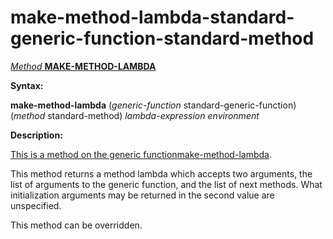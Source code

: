 make-method-lambda-standard-generic-function-standard-method
============================================================

[*Method* **MAKE-METHOD-LAMBDA**]()

**Syntax:**

**make-method-lambda** (*generic-function* standard-generic-function) (*method* standard-method) *lambda-expression* *environment*

**Description:**

[This is a method on the generic function]()[make-method-lambda](make-method-lambda.md).

This method returns a method lambda which accepts two arguments, the list of arguments to the generic function, and the list of next methods. What initialization arguments may be returned in the second value are unspecified.

This method can be overridden.
